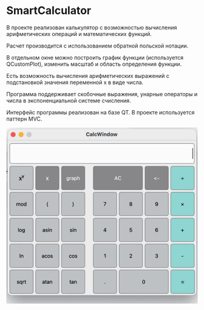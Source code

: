 # SmartCalculator

В проекте реализован калькулятор с возможностью вычисления арифметических операций и математических функций.

Расчет производится с использованием обратной польской нотации.

В отдельном окне можно построить график функции (используется QCustomPlot), изменить масштаб и область определения функции.

Есть возможность вычисления арифметических выражений с подстановкой значения переменной x в виде числа.

Программа поддерживает скобочные выражения, унарные операторы и числа в экспоненциальной системе счисления.

Интерфейс программы реализован на базе QT. В проекте используется паттерн MVC. 

![](materials/example.gif)
